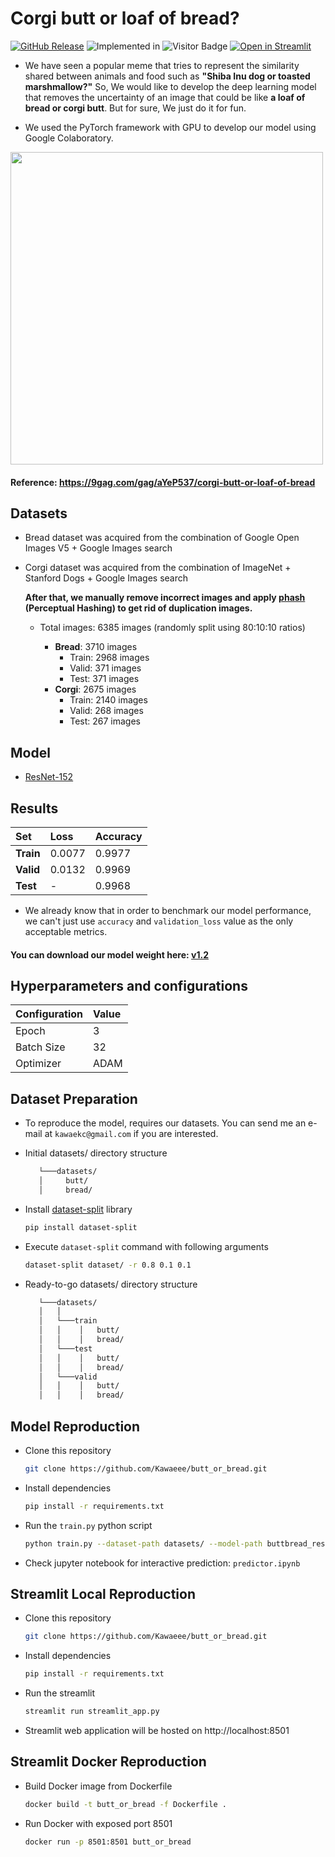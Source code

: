 # Corgi butt or loaf of bread?
[![GitHub Release](https://img.shields.io/github/v/release/Kawaeee/butt_or_bread)](https://github.com/Kawaeee/butt_or_bread/releases/tag/v1.2)
![Implemented in](https://upload.wikimedia.org/wikipedia/commons/f/fc/Blue_Python_3.7_Shield_Badge.svg)
![Visitor Badge](https://visitor-badge.glitch.me/badge?page_id=Kawaeee.butt_or_bread.visitor-badge)
[![Open in Streamlit](https://static.streamlit.io/badges/streamlit_badge_black_white.svg)](https://share.streamlit.io/kawaeee/butt_or_bread/)

* We have seen a popular meme that tries to represent the similarity shared between animals and food such as **"Shiba Inu dog or toasted marshmallow?"** So, We would like to develop the deep learning model that removes the uncertainty of an image that could be like **a loaf of bread or corgi butt**. But for sure, We just do it for fun.

* We used the PyTorch framework with GPU to develop our model using Google Colaboratory.

<img src="https://img-9gag-fun.9cache.com/photo/aYeP537_700b_v2.jpg" width="500" height="500">

#### Reference: https://9gag.com/gag/aYeP537/corgi-butt-or-loaf-of-bread

## Datasets
* Bread dataset was acquired from the combination of Google Open Images V5 + Google Images search
* Corgi dataset was acquired from the combination of ImageNet + Stanford Dogs + Google Images search

  **After that, we manually remove incorrect images and apply [phash](https://github.com/Kawaeee/phash) (Perceptual Hashing) to get rid of duplication images.**

  * Total images: 6385 images (randomly split using 80:10:10 ratios)

    * **Bread**: 3710 images
      * Train: 2968 images
      * Valid: 371 images
      * Test: 371 images
    * **Corgi**: 2675 images
      * Train: 2140 images
      * Valid: 268 images
      * Test: 267 images

## Model
- [ResNet-152](https://arxiv.org/abs/1512.03385)

## Results
|Set|Loss|Accuracy|
|:--|:--|:--|
|**Train**|0.0077|0.9977|
|**Valid**|0.0132|0.9969|
|**Test**|-|0.9968|

* We already know that in order to benchmark our model performance, we can't just use `accuracy` and `validation_loss` value as the only acceptable metrics.

#### You can download our model weight here: [v1.2](https://github.com/Kawaeee/butt_or_bread/releases/download/v1.2/buttbread_resnet152_3.h5)

## Hyperparameters and configurations

|Configuration|Value|
|:--|:--|
|Epoch|3|
|Batch Size|32|
|Optimizer|ADAM|

## Dataset Preparation
 * To reproduce the model, requires our datasets. You can send me an e-mail at `kawaekc@gmail.com` if you are interested.
 
 - Initial datasets/ directory structure
   ```Bash
      └───datasets/
      │     butt/
      │     bread/
   ```

 - Install [dataset-split](https://github.com/muriloxyz/dataset-split) library
   ```bash
   pip install dataset-split
   ```

 - Execute `dataset-split` command with following arguments
   ```bash
   dataset-split dataset/ -r 0.8 0.1 0.1
   ```

-  Ready-to-go datasets/ directory structure
   ```Bash
      └───datasets/
      │   │
      │   └───train
      │   │    │   butt/
      │   │    │   bread/
      │   └───test
      │   │    │   butt/
      │   │    │   bread/
      │   └───valid
      │   │    │   butt/
      │   │    │   bread/
   ```

## Model Reproduction

 - Clone this repository
   ```bash
   git clone https://github.com/Kawaeee/butt_or_bread.git
   ```

 - Install dependencies
   ```Bash
   pip install -r requirements.txt
   ```

 - Run the `train.py` python script
   ```Bash
   python train.py --dataset-path datasets/ --model-path buttbread_resnet152_3.h5
   ```

 - Check jupyter notebook for interactive prediction: `predictor.ipynb`

## Streamlit Local Reproduction

 - Clone this repository
   ```bash
   git clone https://github.com/Kawaeee/butt_or_bread.git
   ```

 - Install dependencies
   ```Bash
   pip install -r requirements.txt
   ```

 - Run the streamlit
   ```Bash
   streamlit run streamlit_app.py
   ```

 - Streamlit web application will be hosted on http://localhost:8501

 ## Streamlit Docker Reproduction

 - Build Docker image from Dockerfile
   ```Bash
   docker build -t butt_or_bread -f Dockerfile .
   ```

 - Run Docker with exposed port 8501
   ```Bash
   docker run -p 8501:8501 butt_or_bread
   ```
